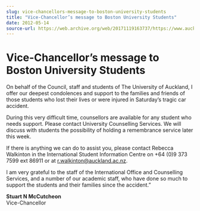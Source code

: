 ```yaml
---
slug: vice-chancellors-message-to-boston-university-students
title: "Vice-Chancellor’s message to Boston University Students"
date: 2012-05-14
source-url: https://web.archive.org/web/20171119163737/https://www.auckland.ac.nz/en/about/news-events-and-notices/notices/notices-2012/2012/05/14/Vice-Chancellors-message-to-Boston-University-Students.html
---
```

Vice-Chancellor’s message to Boston University Students
=======================================================

On behalf of the Council, staff and students of The University of Auckland, I offer our deepest condolences and support to the families and friends of those students who lost their lives or were injured in Saturday’s tragic car accident.

During this very difficult time, counsellors are available for any student who needs support. Please contact University Counselling Services. We will discuss with students the possibility of holding a remembrance service later this week.

If there is anything we can do to assist you, please contact Rebecca Walkinton in the International Student Information Centre on +64 (0)9 373 7599 ext 86911 or at [r.walkinton@auckland.ac.nz](mailto:r.walkinton@auckland.ac.nz).

I am very grateful to the staff of the International Office and Counselling Services, and a number of our academic staff, who have done so much to support the students and their families since the accident.”

**Stuart N McCutcheon**  
Vice-Chancellor